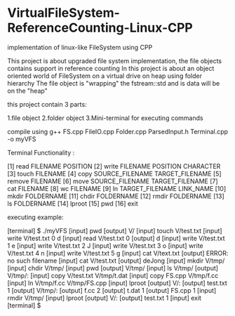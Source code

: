 # VirtualFileSystem-ReferenceCounting-Linux-CPP
implementation of linux-like FileSystem using CPP

This project is about upgraded file system implementation, the file objects contains support in reference counting
In this project is about an object oriented world of FileSystem on a virtual drive on heap using folder hierarchy
The file object is "wrapping" the  fstream::std and is data will be on the "heap"

this project contain 3 parts:

1.file object
2.folder object
3.Mini-terminal for executing commands


compile using g++ FS.cpp FileIO.cpp Folder.cpp ParsedInput.h Terminal.cpp -o myVFS

Terminal Functionality : 

[1] read FILENAME POSITION
[2] write FILENAME POSITION CHARACTER
[3] touch FILENAME
[4] copy SOURCE_FILENAME TARGET_FILENAME
[5] remove FILENAME
[6] move SOURCE_FILENAME TARGET_FILENAME
[7] cat FILENAME
[8] wc FILENAME
[9] ln TARGET_FILENAME LINK_NAME
[10] mkdir FOLDERNAME
[11] chdir FOLDERNAME
[12] rmdir FOLDERNAME
[13] ls FOLDERNAME
[14] lproot
[15] pwd
[16] exit

executing example:

[terminal] $ ./myVFS
[input] pwd
[output] V/
[input] touch V/test.txt
[input] write V/test.txt 0 d
[input] read V/test.txt 0
[output] d
[input] write V/test.txt 1 e
[input] write V/test.txt 2 J
[input] write V/test.txt 3 o
[input] write V/test.txt 4 n
[input] write V/test.txt 5 g
[input] cat V/text.txt
[output] ERROR: no such filename
[input] cat V/test.txt
[output] deJong
[input] mkdir V/tmp/
[input] chdir V/tmp/
[input] pwd
[output] V/tmp/
[input] ls V/tmp/
[output] V/tmp/:
[input] copy V/test.txt V/tmp/t.dat
[input] copy FS.cpp V/tmp/f.cc
[input] ln V/tmp/f.cc V/tmp/FS.cpp
[input] lproot
[output] V/:
[output] test.txt 1
[output] V/tmp/:
[output] f.cc 2
[output] t.dat 1
[output] FS.cpp 1
[input] rmdir V/tmp/
[input] lproot
[output] V/:
[output] test.txt 1
[input] exit
[terminal] $



